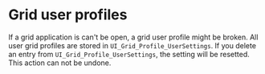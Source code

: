# Grid user profiles

If a grid application is can't be open, a grid user profile might be broken. All user grid profiles are stored in `UI_Grid_Profile_UserSettings`. If you delete an entry from `UI_Grid_Profile_UserSettings`, the setting will be resetted. This action can not be undone.